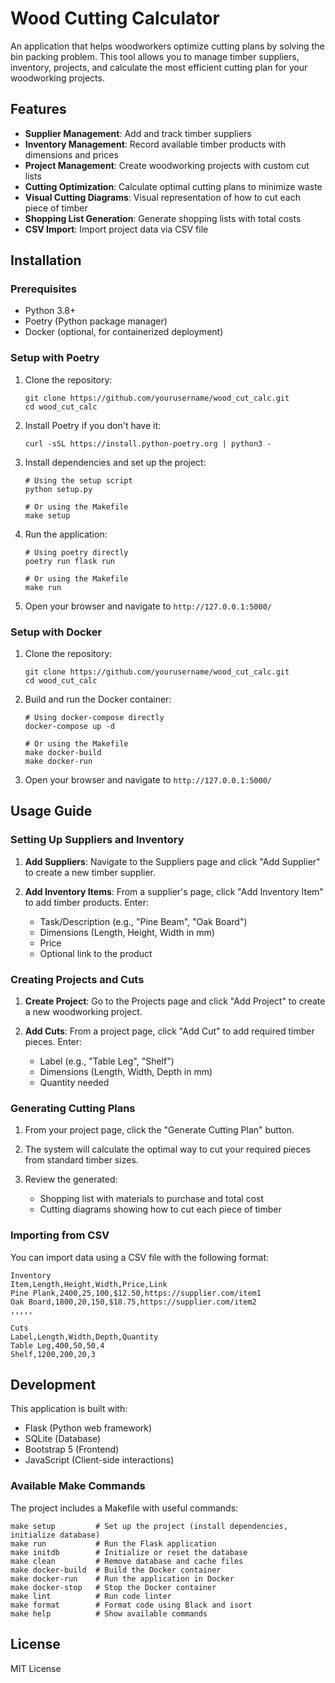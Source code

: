 # Wood Cutting Calculator

An application that helps woodworkers optimize cutting plans by solving the bin packing problem. This tool allows you to manage timber suppliers, inventory, projects, and calculate the most efficient cutting plan for your woodworking projects.

## Features

- **Supplier Management**: Add and track timber suppliers
- **Inventory Management**: Record available timber products with dimensions and prices
- **Project Management**: Create woodworking projects with custom cut lists
- **Cutting Optimization**: Calculate optimal cutting plans to minimize waste
- **Visual Cutting Diagrams**: Visual representation of how to cut each piece of timber
- **Shopping List Generation**: Generate shopping lists with total costs
- **CSV Import**: Import project data via CSV file

## Installation

### Prerequisites
- Python 3.8+
- Poetry (Python package manager)
- Docker (optional, for containerized deployment)

### Setup with Poetry

1. Clone the repository:
   ```
   git clone https://github.com/yourusername/wood_cut_calc.git
   cd wood_cut_calc
   ```

2. Install Poetry if you don't have it:
   ```
   curl -sSL https://install.python-poetry.org | python3 -
   ```

3. Install dependencies and set up the project:
   ```
   # Using the setup script
   python setup.py
   
   # Or using the Makefile
   make setup
   ```

4. Run the application:
   ```
   # Using poetry directly
   poetry run flask run
   
   # Or using the Makefile
   make run
   ```

5. Open your browser and navigate to `http://127.0.0.1:5000/`

### Setup with Docker

1. Clone the repository:
   ```
   git clone https://github.com/yourusername/wood_cut_calc.git
   cd wood_cut_calc
   ```

2. Build and run the Docker container:
   ```
   # Using docker-compose directly
   docker-compose up -d
   
   # Or using the Makefile
   make docker-build
   make docker-run
   ```

3. Open your browser and navigate to `http://127.0.0.1:5000/`

## Usage Guide

### Setting Up Suppliers and Inventory

1. **Add Suppliers**: Navigate to the Suppliers page and click "Add Supplier" to create a new timber supplier.

2. **Add Inventory Items**: From a supplier's page, click "Add Inventory Item" to add timber products. Enter:
   - Task/Description (e.g., "Pine Beam", "Oak Board")
   - Dimensions (Length, Height, Width in mm)
   - Price
   - Optional link to the product

### Creating Projects and Cuts

1. **Create Project**: Go to the Projects page and click "Add Project" to create a new woodworking project.

2. **Add Cuts**: From a project page, click "Add Cut" to add required timber pieces. Enter:
   - Label (e.g., "Table Leg", "Shelf")
   - Dimensions (Length, Width, Depth in mm)
   - Quantity needed

### Generating Cutting Plans

1. From your project page, click the "Generate Cutting Plan" button.

2. The system will calculate the optimal way to cut your required pieces from standard timber sizes.

3. Review the generated:
   - Shopping list with materials to purchase and total cost
   - Cutting diagrams showing how to cut each piece of timber

### Importing from CSV

You can import data using a CSV file with the following format:

```
Inventory
Item,Length,Height,Width,Price,Link
Pine Plank,2400,25,100,$12.50,https://supplier.com/item1
Oak Board,1800,20,150,$18.75,https://supplier.com/item2
,,,,, 

Cuts
Label,Length,Width,Depth,Quantity
Table Leg,400,50,50,4
Shelf,1200,200,20,3
```

## Development

This application is built with:
- Flask (Python web framework)
- SQLite (Database)
- Bootstrap 5 (Frontend)
- JavaScript (Client-side interactions)

### Available Make Commands

The project includes a Makefile with useful commands:

```
make setup         # Set up the project (install dependencies, initialize database)
make run           # Run the Flask application
make initdb        # Initialize or reset the database
make clean         # Remove database and cache files
make docker-build  # Build the Docker container
make docker-run    # Run the application in Docker
make docker-stop   # Stop the Docker container
make lint          # Run code linter
make format        # Format code using Black and isort
make help          # Show available commands
```

## License

MIT License
